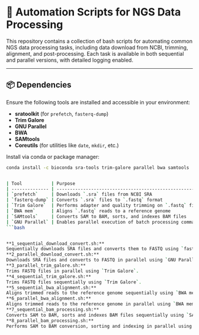 # 🔧 Automation Scripts for NGS Data Processing

This repository contains a collection of bash scripts for automating common NGS data processing tasks, including data download from NCBI, trimming, alignment, and post-processing. Each task is available in both sequential and parallel versions, with detailed logging enabled.

---

## 📦 Dependencies

Ensure the following tools are installed and accessible in your environment:

- **sratoolkit** (for `prefetch`, `fasterq-dump`)
- **Trim Galore**
- **GNU Parallel**
- **BWA**
- **SAMtools**
- **Coreutils** (for utilities like `date`, `mkdir`, etc.)

Install via conda or package manager:
```bash
conda install -c bioconda sra-tools trim-galore parallel bwa samtools


| Tool           | Purpose                                                 |
| -------------- | ------------------------------------------------------- |
| `prefetch`     | Downloads `.sra` files from NCBI SRA                    |
| `fasterq-dump` | Converts `.sra` files to `.fastq` format                |
| `Trim Galore`  | Performs adapter and quality trimming on `.fastq` files |
| `BWA mem`      | Aligns `.fastq` reads to a reference genome             |
| `SAMtools`     | Converts SAM to BAM, sorts, and indexes BAM files       |
| `GNU Parallel` | Enables parallel execution of batch processing commands |
```bash


**1_sequential_download_convert.sh:**
Sequentially downloads SRA files and converts them to FASTQ using `fasterq-dump`.            
**2_parallel_download_convert.sh:**
Downloads SRA files and converts to FASTQ in parallel using `GNU Parallel`.                  
**3_parallel_trim_galore.sh:**
Trims FASTQ files in parallel using `Trim Galore`.                                           
**4_sequential_trim_galore.sh:**
Trims FASTQ files sequentially using `Trim Galore`.                                          
**5_sequential_bwa_alignment.sh:**
Aligns trimmed reads to the reference genome sequentially using `BWA mem`.                  
**6_parallel_bwa_alignment.sh:**
Aligns trimmed reads to the reference genome in parallel using `BWA mem` and `GNU Parallel`. 
**7_sequential_bam_processing.sh:**
Converts SAM to BAM, sorts and indexes BAM files sequentially using `SAMtools`.              
**8_parallel_bam_processing.sh:**
Performs SAM to BAM conversion, sorting and indexing in parallel using `GNU Parallel`.       
